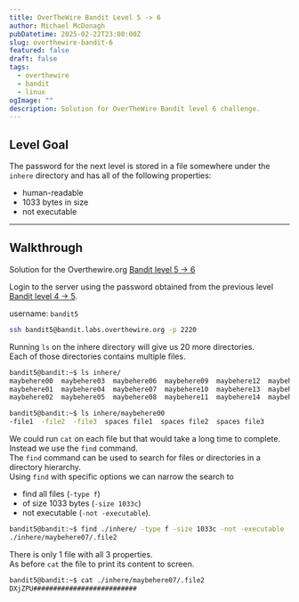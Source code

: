```yaml
---
title: OverTheWire Bandit Level 5 -> 6
author: Michael McDonagh
pubDatetime: 2025-02-22T23:00:00Z
slug: overthewire-bandit-6
featured: false
draft: false
tags:
  - overthewire
  - bandit
  - linux
ogImage: ""
description: Solution for OverTheWire Bandit level 6 challenge.
---
```


## Level Goal

The password for the next level is stored in a file somewhere under the `inhere` directory and has all of the following properties:

* human-readable  
* 1033 bytes in size  
* not executable  

---

## Walkthrough

Solution for the Overthewire.org [Bandit level 5 -> 6](https://overthewire.org/wargames/bandit/bandit6.html)

Login to the server using the password obtained from the previous level [Bandit level 4 -> 5](/posts/overthewire-bandit-5).

username: `bandit5`

```bash
ssh bandit5@bandit.labs.overthewire.org -p 2220
```

Running `ls` on the inhere directory will give us 20 more directories.  
Each of those directories contains multiple files.  

```bash
bandit5@bandit:~$ ls inhere/
maybehere00  maybehere03  maybehere06  maybehere09  maybehere12  maybehere15  maybehere18
maybehere01  maybehere04  maybehere07  maybehere10  maybehere13  maybehere16  maybehere19
maybehere02  maybehere05  maybehere08  maybehere11  maybehere14  maybehere17

bandit5@bandit:~$ ls inhere/maybehere00
-file1  -file2  -file3  spaces file1  spaces file2  spaces file3
```

We could run `cat` on each file but that would take a long time to complete.  
Instead we use the `find` command.  
The `find` command can be used to search for files or directories in a directory hierarchy.  
Using `find` with specific options we can narrow the search to  

* find all files (`-type f`)  
* of size 1033 bytes (`-size 1033c`)  
* not executable (`-not -executable`).  

```bash
bandit5@bandit:~$ find ./inhere/ -type f -size 1033c -not -executable
./inhere/maybehere07/.file2
```

There is only 1 file with all 3 properties.  
As before `cat` the file to print its content to screen.

```bash
bandit5@bandit:~$ cat ./inhere/maybehere07/.file2
DXjZPU##########################
```
